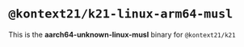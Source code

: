 # `@kontext21/k21-linux-arm64-musl`

This is the **aarch64-unknown-linux-musl** binary for `@kontext21/k21`
